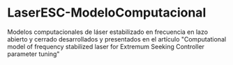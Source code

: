 # LaserESC-ModeloComputacional
Modelos computacionales de láser estabilizado en frecuencia en lazo abierto y cerrado desarrollados y presentados en el artículo "Computational model of frequency stabilized laser for Extremum Seeking Controller parameter tuning"
